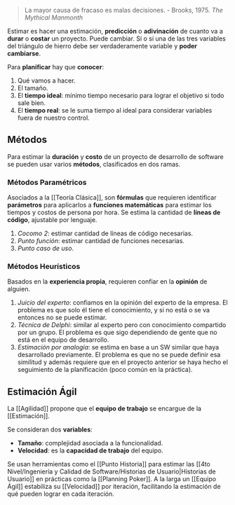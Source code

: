 > La mayor causa de fracaso es malas decisiones. - Brooks, 1975. _The Mythical Manmonth_

Estimar es hacer una estimación, **predicción** o **adivinación** de cuanto va a **durar** o **costar** un proyecto. Puede cambiar. Sí o sí una de las tres variables del triángulo de hierro debe ser verdaderamente variable y **poder cambiarse**.

Para **planificar** hay que **conocer**:

1. Qué vamos a hacer.
2. El tamaño.
3. El **tiempo ideal**: mínimo tiempo necesario para lograr el objetivo si todo sale bien.
4. El **tiempo real**: se le suma tiempo al ideal para considerar variables fuera de nuestro control.

## Métodos

Para estimar la **duración** y **costo** de un proyecto de desarrollo de software se pueden usar varios **métodos**, clasificados en dos ramas.

### Métodos Paramétricos

Asociados a la [[Teoría Clásica]], son **fórmulas** que requieren identificar **parámetros** para aplicarlos a **funciones matemáticas** para estimar los tiempos y costos de persona por hora. Se estima la cantidad de **líneas de código**, ajustable por lenguaje.

1. _Cocomo 2_: estimar cantidad de líneas de código necesarias.
2. _Punto función_: estimar cantidad de funciones necesarias.
3. _Punto caso de uso_.

### Métodos Heurísticos

Basados en la **experiencia propia**, requieren confiar en la **opinión** de alguien.

1. _Juicio del experto_: confiamos en la opinión del experto de la empresa. El problema es que solo él tiene el conocimiento, y si no está o se va entonces no se puede estimar.
2. _Técnica de Delphi_: similar al experto pero con conocimiento compartido por un grupo. El problema es que sigo dependiendo de gente que no está en el equipo de desarrollo.
3. _Estimación por analogía_: se estima en base a un SW similar que haya desarrollado previamente. El problema es que no se puede definir esa similitud y además requiere que en el proyecto anterior se haya hecho el seguimiento de la planificación (poco común en la práctica).

## Estimación Ágil

La [[Agilidad]] propone que el **equipo de trabajo** se encargue de la [[Estimación]].

Se consideran dos **variables**:

- **Tamaño**: complejidad asociada a la funcionalidad.
- **Velocidad**: es la **capacidad de trabajo** del equipo.

Se usan herramientas como el [[Punto Historia]] para estimar las [[4to Nivel/Ingeniería y Calidad de Software/Historias de Usuario|Historias de Usuario]] en prácticas como la [[Planning Poker]]. A la larga un [[Equipo Ágil]] estabiliza su [[Velocidad]] por iteración, facilitando la estimación de qué pueden lograr en cada iteración.
